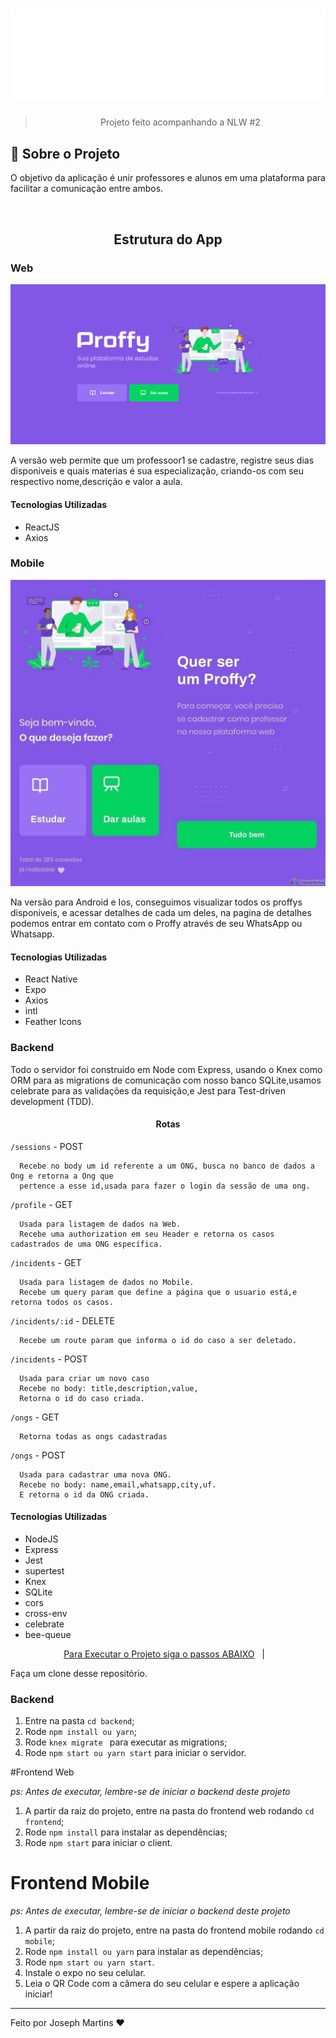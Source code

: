 
<h1 align="center">
  <img alt="Be The Hero" src="https://github.com/JosephMartins/proffy/blob/master/proffy-web/src/assets/images/logo.svg">
</h1>

<blockquote align="center">Projeto feito acompanhando a NLW #2</blockquote>

## :rocket: Sobre o Projeto

<p>
  O objetivo da aplicação é unir professores e alunos em uma plataforma para facilitar a comunicação entre ambos.
</p>

<br>

<h2 align="center">Estrutura do App</h2>

<h3>Web</h3>
<img src="https://github.com/JosephMartins/proffy/blob/master/gitReadme/web.png"/>
<p>
  A versão web permite que um professoor1 se cadastre, registre seus dias disponiveis e quais materias é sua especialização, criando-os com seu respectivo 
  nome,descrição e valor a aula.  
</p>

<h4>Tecnologias Utilizadas</h4>
<ul>
  <li>ReactJS</li>
  <li>Axios</li>
</ul>

<h3>Mobile</h3>
<img src="https://github.com/JosephMartins/proffy/blob/master/gitReadme/fotoefeitos.com__final_1050808787446003057_.jpg">
<p>
  Na versão para Android e Ios, conseguimos visualizar todos os proffys disponiveis, e acessar detalhes de cada um deles,
  na pagina de detalhes podemos entrar em contato com o Proffy através de seu WhatsApp ou Whatsapp.
</p>

<h4>Tecnologias Utilizadas</h4>
<ul>
  <li>React Native</li>
  <li>Expo</li>
  <li>Axios</li>
  <li>intl</li>
  <li>Feather Icons</li>
</ul>

<h3>Backend</h3>

Todo o servidor foi construido em Node com Express, usando o Knex como ORM para as migrations de comunicação com nosso banco
SQLite,usamos celebrate para as validações da requisição,e Jest para Test-driven development (TDD).

<h4 align="center">Rotas</h4>

`/sessions` - POST
```
  Recebe no body um id referente a um ONG, busca no banco de dados a Ong e retorna a Ong que 
  pertence a esse id,usada para fazer o login da sessão de uma ong.
```
`/profile` - GET
```
  Usada para listagem de dados na Web.
  Recebe uma authorization em seu Header e retorna os casos cadastrados de uma ONG específica.
```

`/incidents` - GET
```
  Usada para listagem de dados no Mobile.
  Recebe um query param que define a página que o usuario está,e retorna todos os casos.
```
`/incidents/:id` - DELETE
```
  Recebe um route param que informa o id do caso a ser deletado.
```

`/incidents` - POST
```
  Usada para criar um novo caso
  Recebe no body: title,description,value,
  Retorna o id do caso criada.
```

`/ongs` - GET
```
  Retorna todas as ongs cadastradas
```

`/ongs` - POST
```
  Usada para cadastrar uma nova ONG.
  Recebe no body: name,email,whatsapp,city,uf.
  E retorna o id da ONG criada.
```

<h4>Tecnologias Utilizadas</h4>
<ul>
  <li>NodeJS</li>
  <li>Express</li>
  <li>Jest</li>
  <li>supertest</li>
  <li>Knex</li>
  <li>SQLite</li>
  <li>cors</li>
  <li>cross-env</li>
  <li>celebrate</li>
  <li>bee-queue</li>
</ul>



<p align="center">
  <a href="#-Instalação-e-execução">Para Executar o Projeto siga o passos ABAIXO</a>&nbsp;&nbsp;&nbsp;|&nbsp;&nbsp;&nbsp;
</p>



Faça um clone desse repositório.

### Backend

1. Entre na pasta  `cd backend`;
2. Rode `npm install ou yarn`;
3. Rode `knex migrate ` para executar as migrations;
4. Rode `npm start ou yarn start` para iniciar o servidor.

#Frontend Web

_ps: Antes de executar, lembre-se de iniciar o backend deste projeto_

1. A partir da raiz do projeto, entre na pasta do frontend web rodando `cd frontend`;
2. Rode `npm install` para instalar as dependências;
3. Rode `npm start` para iniciar o client.

# Frontend Mobile

_ps: Antes de executar, lembre-se de iniciar o backend deste projeto_

1. A partir da raiz do projeto, entre na pasta do frontend mobile rodando `cd mobile`;
2. Rode `npm install ou yarn` para instalar as dependências;
3. Rode `npm start ou yarn start`.
4. Instale o expo no seu celular.
5. Leia o QR Code com a câmera do seu celular e espere a aplicação iniciar!


---
Feito por Joseph Martins ♥ 

